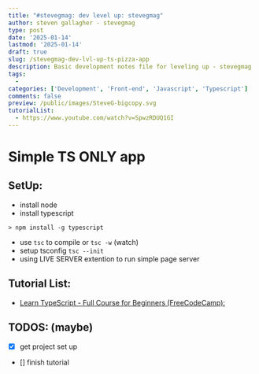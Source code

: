 ```yaml
---
title: "#stevegmag: dev level up: stevegmag"
author: steven gallagher - stevegmag
type: post
date: '2025-01-14'
lastmod: '2025-01-14'
draft: true
slug: /stevegmag-dev-lvl-up-ts-pizza-app
description: Basic development notes file for leveling up - stevegmag
tags:
  - 
categories: ['Development', 'Front-end', 'Javascript', 'Typescript']
comments: false
preview: /public/images/SteveG-bigcopy.svg
tutorialList:
  - https://www.youtube.com/watch?v=SpwzRDUQ1GI
---
```


# Simple TS ONLY app

## SetUp:
 - install node
 - install typescript
 ```
 > npm install -g typescript
 ```
 - use `tsc` to compile or `tsc -w` (watch)
 - setup tsconfig `tsc --init`
 - using LIVE SERVER extention to run simple page server


## Tutorial List:
  - [Learn TypeScript - Full Course for Beginners (FreeCodeCamp): ](https://www.youtube.com/watch?v=SpwzRDUQ1GI)

## TODOS: (maybe)
  - [X] get project set up
  - [] finish tutorial
  